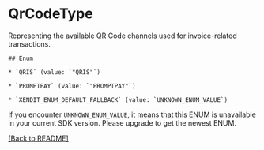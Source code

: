 # QrCodeType
Representing the available QR Code channels used for invoice-related transactions.

    ## Enum
    
    * `QRIS` (value: `"QRIS"`)
    
    * `PROMPTPAY` (value: `"PROMPTPAY"`)
    
    * `XENDIT_ENUM_DEFAULT_FALLBACK` (value: `UNKNOWN_ENUM_VALUE`)

If you encounter `UNKNOWN_ENUM_VALUE`, it means that this ENUM is unavailable in your current SDK version. Please upgrade to get the newest ENUM.

[[Back to README]](../../README.md)


